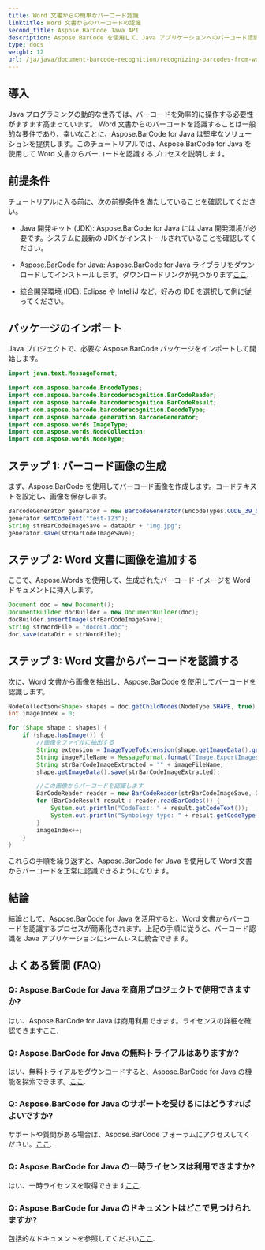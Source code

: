 ```yaml
---
title: Word 文書からの簡単なバーコード認識
linktitle: Word 文書からのバーコードの認識
second_title: Aspose.BarCode Java API
description: Aspose.BarCode を使用して、Java アプリケーションへのバーコード認識のシームレスな統合を検討してください。 Word 文書からバーコードを認識するには、このチュートリアルに従ってください。
type: docs
weight: 12
url: /ja/java/document-barcode-recognition/recognizing-barcodes-from-word/
---
```


## 導入

Java プログラミングの動的な世界では、バーコードを効率的に操作する必要性がますます高まっています。 Word 文書からのバーコードを認識することは一般的な要件であり、幸いなことに、Aspose.BarCode for Java は堅牢なソリューションを提供します。このチュートリアルでは、Aspose.BarCode for Java を使用して Word 文書からバーコードを認識するプロセスを説明します。

## 前提条件

チュートリアルに入る前に、次の前提条件を満たしていることを確認してください。

- Java 開発キット (JDK): Aspose.BarCode for Java には Java 開発環境が必要です。システムに最新の JDK がインストールされていることを確認してください。

-  Aspose.BarCode for Java: Aspose.BarCode for Java ライブラリをダウンロードしてインストールします。ダウンロードリンクが見つかります[ここ](https://releases.aspose.com/barcode/java/).

- 統合開発環境 (IDE): Eclipse や IntelliJ など、好みの IDE を選択して例に従ってください。

## パッケージのインポート

Java プロジェクトで、必要な Aspose.BarCode パッケージをインポートして開始します。

```java
import java.text.MessageFormat;

import com.aspose.barcode.EncodeTypes;
import com.aspose.barcode.barcoderecognition.BarCodeReader;
import com.aspose.barcode.barcoderecognition.BarCodeResult;
import com.aspose.barcode.barcoderecognition.DecodeType;
import com.aspose.barcode.generation.BarcodeGenerator;
import com.aspose.words.ImageType;
import com.aspose.words.NodeCollection;
import com.aspose.words.NodeType;
```

## ステップ 1: バーコード画像の生成

まず、Aspose.BarCode を使用してバーコード画像を作成します。コードテキストを設定し、画像を保存します。

```java
BarcodeGenerator generator = new BarcodeGenerator(EncodeTypes.CODE_39_STANDARD);
generator.setCodeText("test-123");
String strBarCodeImageSave = dataDir + "img.jpg";
generator.save(strBarCodeImageSave);
```

## ステップ 2: Word 文書に画像を追加する

ここで、Aspose.Words を使用して、生成されたバーコード イメージを Word ドキュメントに挿入します。

```java
Document doc = new Document();
DocumentBuilder docBuilder = new DocumentBuilder(doc);
docBuilder.insertImage(strBarCodeImageSave);
String strWordFile = "docout.doc";
doc.save(dataDir + strWordFile);
```

## ステップ 3: Word 文書からバーコードを認識する

次に、Word 文書から画像を抽出し、Aspose.BarCode を使用してバーコードを認識します。

```java
NodeCollection<Shape> shapes = doc.getChildNodes(NodeType.SHAPE, true);
int imageIndex = 0;

for (Shape shape : shapes) {
    if (shape.hasImage()) {
        //画像をファイルに抽出する
        String extension = ImageTypeToExtension(shape.getImageData().getImageType());
        String imageFileName = MessageFormat.format("Image.ExportImages.{0} Out.{1}", imageIndex, extension);
        String strBarCodeImageExtracted = "" + imageFileName;
        shape.getImageData().save(strBarCodeImageExtracted);

        //この画像からバーコードを認識します
        BarCodeReader reader = new BarCodeReader(strBarCodeImageSave, DecodeType.CODE_39_STANDARD);
        for (BarCodeResult result : reader.readBarCodes()) {
            System.out.println("CodeText: " + result.getCodeText());
            System.out.println("Symbology type: " + result.getCodeType());
        }
        imageIndex++;
    }
}
```

これらの手順を繰り返すと、Aspose.BarCode for Java を使用して Word 文書からバーコードを正常に認識できるようになります。

## 結論

結論として、Aspose.BarCode for Java を活用すると、Word 文書からバーコードを認識するプロセスが簡素化されます。上記の手順に従うと、バーコード認識を Java アプリケーションにシームレスに統合できます。

## よくある質問 (FAQ)

### Q: Aspose.BarCode for Java を商用プロジェクトで使用できますか?
はい、Aspose.BarCode for Java は商用利用できます。ライセンスの詳細を確認できます[ここ](https://purchase.aspose.com/buy).

### Q: Aspose.BarCode for Java の無料トライアルはありますか?
はい、無料トライアルをダウンロードすると、Aspose.BarCode for Java の機能を探索できます。[ここ](https://releases.aspose.com/).

### Q: Aspose.BarCode for Java のサポートを受けるにはどうすればよいですか?
サポートや質問がある場合は、Aspose.BarCode フォーラムにアクセスしてください。[ここ](https://forum.aspose.com/c/barcode/13).

### Q: Aspose.BarCode for Java の一時ライセンスは利用できますか?
はい、一時ライセンスを取得できます[ここ](https://purchase.aspose.com/temporary-license/).

### Q: Aspose.BarCode for Java のドキュメントはどこで見つけられますか?
包括的なドキュメントを参照してください[ここ](https://reference.aspose.com/barcode/java/).
